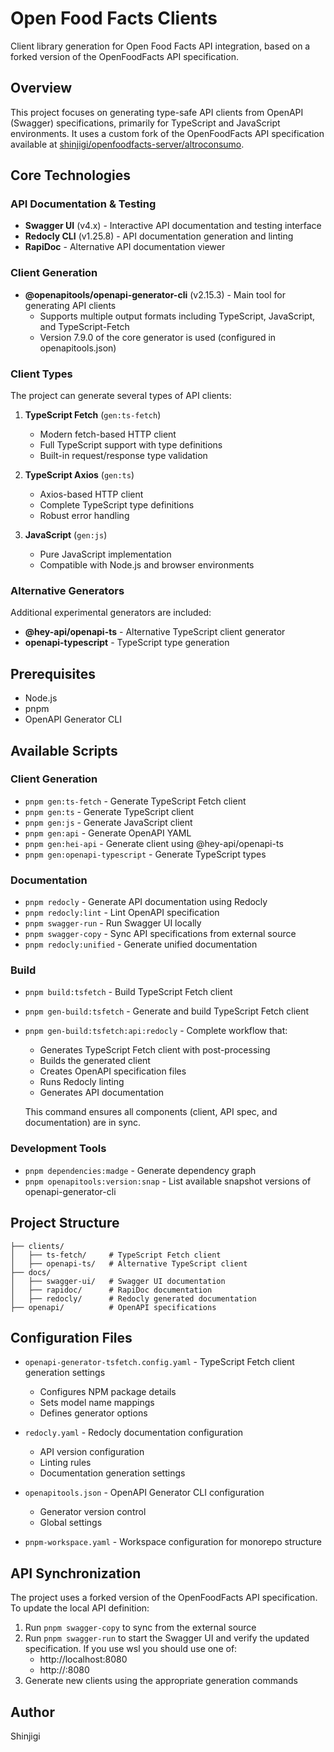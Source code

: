 # Open Food Facts Clients

Client library generation for Open Food Facts API integration, based on a forked version of the OpenFoodFacts API specification.

## Overview

This project focuses on generating type-safe API clients from OpenAPI (Swagger) specifications, primarily for TypeScript and JavaScript environments. It uses a custom fork of the OpenFoodFacts API specification available at [shinjigi/openfoodfacts-server/altroconsumo](https://github.com/shinjigi/openfoodfacts-server/tree/altroconsumo).

## Core Technologies

### API Documentation & Testing

- **Swagger UI** (v4.x) - Interactive API documentation and testing interface
- **Redocly CLI** (v1.25.8) - API documentation generation and linting
- **RapiDoc** - Alternative API documentation viewer

### Client Generation

- **@openapitools/openapi-generator-cli** (v2.15.3) - Main tool for generating API clients
  - Supports multiple output formats including TypeScript, JavaScript, and TypeScript-Fetch
  - Version 7.9.0 of the core generator is used (configured in openapitools.json)

### Client Types

The project can generate several types of API clients:

1. **TypeScript Fetch** (`gen:ts-fetch`)

   - Modern fetch-based HTTP client
   - Full TypeScript support with type definitions
   - Built-in request/response type validation

2. **TypeScript Axios** (`gen:ts`)

   - Axios-based HTTP client
   - Complete TypeScript type definitions
   - Robust error handling

3. **JavaScript** (`gen:js`)
   - Pure JavaScript implementation
   - Compatible with Node.js and browser environments

### Alternative Generators

Additional experimental generators are included:

- **@hey-api/openapi-ts** - Alternative TypeScript client generator
- **openapi-typescript** - TypeScript type generation

## Prerequisites

- Node.js
- pnpm
- OpenAPI Generator CLI

## Available Scripts

### Client Generation

- `pnpm gen:ts-fetch` - Generate TypeScript Fetch client
- `pnpm gen:ts` - Generate TypeScript client
- `pnpm gen:js` - Generate JavaScript client
- `pnpm gen:api` - Generate OpenAPI YAML
- `pnpm gen:hei-api` - Generate client using @hey-api/openapi-ts
- `pnpm gen:openapi-typescript` - Generate TypeScript types

### Documentation

- `pnpm redocly` - Generate API documentation using Redocly
- `pnpm redocly:lint` - Lint OpenAPI specification
- `pnpm swagger-run` - Run Swagger UI locally
- `pnpm swagger-copy` - Sync API specifications from external source
- `pnpm redocly:unified` - Generate unified documentation

### Build

- `pnpm build:tsfetch` - Build TypeScript Fetch client
- `pnpm gen-build:tsfetch` - Generate and build TypeScript Fetch client
- `pnpm gen-build:tsfetch:api:redocly` - Complete workflow that:

  - Generates TypeScript Fetch client with post-processing
  - Builds the generated client
  - Creates OpenAPI specification files
  - Runs Redocly linting
  - Generates API documentation

  This command ensures all components (client, API spec, and documentation) are in sync.

### Development Tools

- `pnpm dependencies:madge` - Generate dependency graph
- `pnpm openapitools:version:snap` - List available snapshot versions of openapi-generator-cli

## Project Structure

```
├── clients/
│   ├── ts-fetch/     # TypeScript Fetch client
│   ├── openapi-ts/   # Alternative TypeScript client
├── docs/
│   ├── swagger-ui/   # Swagger UI documentation
│   ├── rapidoc/      # RapiDoc documentation
│   ├── redocly/      # Redocly generated documentation
├── openapi/          # OpenAPI specifications
```

## Configuration Files

- `openapi-generator-tsfetch.config.yaml` - TypeScript Fetch client generation settings

  - Configures NPM package details
  - Sets model name mappings
  - Defines generator options

- `redocly.yaml` - Redocly documentation configuration

  - API version configuration
  - Linting rules
  - Documentation generation settings

- `openapitools.json` - OpenAPI Generator CLI configuration

  - Generator version control
  - Global settings

- `pnpm-workspace.yaml` - Workspace configuration for monorepo structure

## API Synchronization

The project uses a forked version of the OpenFoodFacts API specification. To update the local API definition:

1. Run `pnpm swagger-copy` to sync from the external source
2. Run `pnpm swagger-run` to start the Swagger UI and verify the updated specification. If you use wsl you should use one of:
   - http://localhost:8080
   - http://<wsl-ip>:8080
3. Generate new clients using the appropriate generation commands

## Author

Shinjigi
